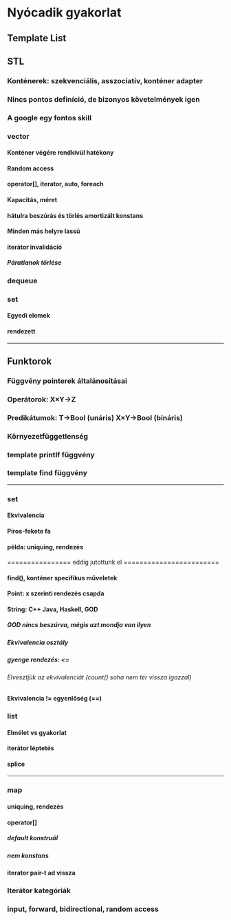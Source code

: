 # Nyócadik gyakorlat

## Template List

## STL
### Konténerek: szekvenciális, asszociatív, konténer adapter
### Nincs pontos definíció, de bizonyos követelmények igen
### A google egy fontos skill

### vector
#### Konténer végére rendkívül hatékony
#### Random access
#### operator[], iterator, auto, foreach
#### Kapacitás, méret
#### hátulra beszúrás és törlés amortizált konstans
#### Minden más helyre lassú
#### iterátor invalidáció
##### Páratlanok törlése

### dequeue

### set
#### Egyedi elemek
#### rendezett

-------------------------------

## Funktorok
### Függvény pointerek általánosításai

### Operátorok: X×Y->Z
### Predikátumok: T->Bool (unáris) X×Y->Bool (bináris)

### Környezetfüggetlenség

### template printIf függvény
### template find függvény

-------------------------------

### set
#### Ekvivalencia
#### Piros-fekete fa
#### példa: uniquing, rendezés

================ eddig jutottunk el ========================

#### find(), konténer specifikus műveletek
#### Point: x szerinti rendezés csapda
#### String: C++ Java, Haskell, GOD
##### GOD nincs beszúrva, mégis azt mondja van ilyen
##### Ekvivalencia osztály
##### gyenge rendezés: <=
###### Elvesztjük az ekvivalenciát (count() soha nem tér vissza igazzal)
#### Ekvivalencia != egyenlőség (==)

### list
#### Elmélet vs gyakorlat
#### iterátor léptetés
#### splice

-------------------------------

### map
#### uniquing, rendezés
#### operator[]
##### default konstruál
##### nem konstans
#### iterator pair-t ad vissza

### Iterátor kategóriák
### input, forward, bidirectional, random access
